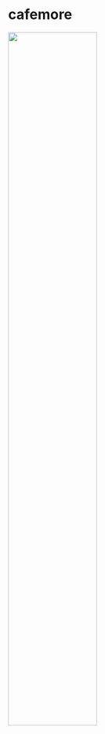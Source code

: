 # cafemore

<img src="https://user-images.githubusercontent.com/66946182/103253651-5f3ab500-49c5-11eb-92a4-3ec298b94e55.png" width = "60%">
